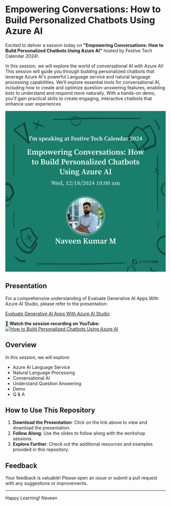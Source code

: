 # Empowering Conversations: How to Build Personalized Chatbots Using Azure AI
 
Excited to deliver a session today on **"Empowering Conversations: How to Build Personalized Chatbots Using Azure AI"** hosted by Festive Tech Calendar 2024!.

In this session, we will explore the world of conversational AI with Azure AI! This session will guide you through building personalized chatbots that leverage Azure AI's powerful Language service and natural language processing capabilities. We’ll explore essential tools for conversational AI, including how to create and optimize question-answering features, enabling bots to understand and respond more naturally. With a hands-on demo, you'll gain practical skills to create engaging, interactive chatbots that enhance user experiences

![FestiveTechCal_Poster.png](https://github.com/navindevan/tech_time_with_naveen/blob/main/18-Dec-2024_FestiveTechCalendar2024_BuildPersonalizedChatbotsUsingAzureAI/images/FestiveTechCal_Poster.png)

## Presentation

For a comprehensive understanding of Evaluate Generative AI Apps With Azure AI Studio, please refer to the presentation:

[Evaluate Generative AI Apps With Azure AI Studio](https://github.com/navindevan/tech_time_with_naveen/blob/main/18-Dec-2024_FestiveTechCalendar2024_BuildPersonalizedChatbotsUsingAzureAI\presentation\HowtoBuildPersonalizedChatbotsUsingAzureAI.pdf)

🎥 **Watch the session recording on YouTube:**  
[![How to Build Personalized Chatbots Using Azure AI](https://img.youtube.com/vi/QlxbhYyfLEo/0.jpg)](https://www.youtube.com/watch?v=QlxbhYyfLEo)

## Overview

In this session, we will explore:
  - Azure AI Language Service
  - Natural Language Processing
  - Conversational AI
  - Understand Question Answering
  - Demo
  - Q & A
        
## How to Use This Repository

1. **Download the Presentation**: Click on the link above to view and download the presentation.
2. **Follow Along**: Use the slides to follow along with the workshop sessions.
3. **Explore Further**: Check out the additional resources and examples provided in this repository.

## Feedback

Your feedback is valuable! Please open an issue or submit a pull request with any suggestions or improvements.

---

Happy Learning!
Naveen
